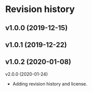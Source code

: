 Revision history
================



v1.0.0 (2019-12-15)
-------------------
v1.0.1 (2019-12-22)
-------------------
v1.0.2 (2020-01-08)
-------------------
v2.0.0 (2020-01-24)

* Adding revision history and license.
